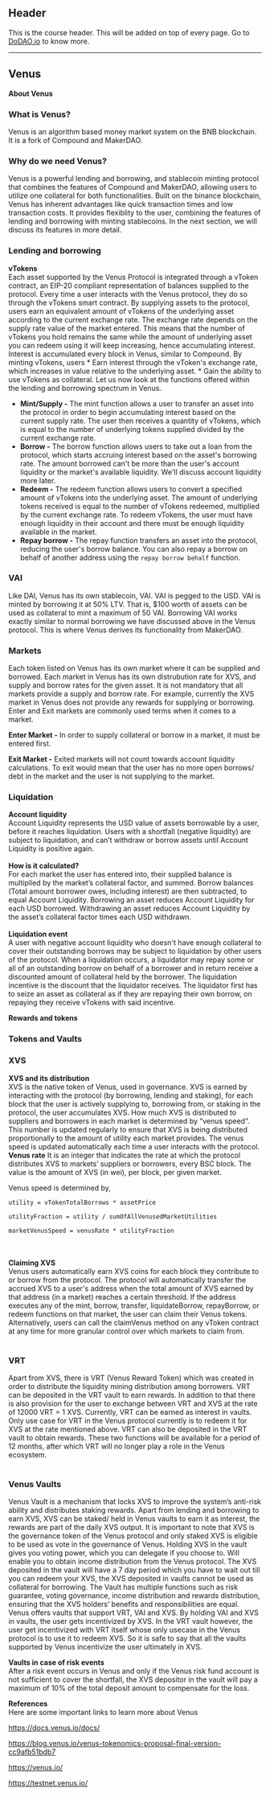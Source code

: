 ## Header
This is the course header. This will be added on top of every page. Go to [DoDAO.io](https://www.dodao.io) to know more.

 ---
 
 ## Venus
 
 **About Venus**        

### What is Venus?
Venus is an algorithm based money market system on the BNB blockchain. It is a fork of Compound and MakerDAO.
### Why do we need Venus?
Venus is a powerful lending and borrowing, and stablecoin minting protocol that combines the features of Compound and MakerDAO, allowing users to utilize one collateral for both functionalities.  Built on the binance blockchain, Venus has inherent advantages like quick transaction times and low transaction costs. It provides flexiblity to the user, combining the features of lending and borrowing with minting stablecoins.  In the next section, we will discuss its features in more detail.
### Lending and borrowing
**vTokens** <br>
Each asset supported by the Venus Protocol is integrated through a vToken contract, an EIP-20 compliant representation of balances supplied to the protocol. 
Every time a user interacts with the Venus protocol, they do so through the vTokens smart contract. By supplying assets to the protocol, users earn an equivalent amount  of vTokens of the underlying asset according to the current exchange rate. The exchange rate depends on the supply rate value of the market entered. This means that the number of  vTokens you hold remains the same while the amount of underlying asset you can redeem using it will keep increasing, hence accumulating interest. Interest is accumulated every block in Venus, similar to Compound.
By minting vTokens, users  * Earn interest through the vToken's exchange rate, which increases in value relative to the underlying asset. * Gain the ability to use vTokens as collateral.
Let us now look at the functions offered within the lending and borrowing spectrum in Venus.
* **Mint/Supply -** The mint function allows a user to transfer an asset into the protocol in order to begin accumulating interest based on the current supply rate. The user then receives a quantity of vTokens, which is equal to the number of underlying tokens supplied divided by the current exchange rate.
* **Borrow -** The borrow function allows users to take out a loan from the protocol, which starts accruing interest based on the asset's borrowing rate. The amount borrowed can't be more than the user's account liquidity or the market's available liquidity. We'll discuss account liquidity more later.              
* **Redeem -** The redeem function allows users to convert a specified amount of vTokens into the underlying asset. The amount of underlying tokens received is equal to the number of vTokens redeemed, multiplied by the current exchange rate. To redeem vTokens, the user must have enough liquidity in their account and there must be enough liquidity available in the market. 
* **Repay borrow -** The repay function transfers an asset into the protocol, reducing the user's borrow balance. You can also repay a borrow on behalf of another address using the `repay borrow behalf` function.
### VAI
Like DAI, Venus has its own stablecoin, VAI. VAI is pegged to the USD. VAI is minted by borrowing it at 50% LTV. That is, $100 worth of assets can be used as collateral to mint a maximum of 50 VAI. Borrowing VAI works exactly similar to normal borrowing we have discussed above in the Venus protocol. This is where Venus derives its functionality from MakerDAO.
### Markets
Each token listed on Venus has its own market where it can be supplied and borrowed. Each market in Venus has its own distrubution rate for XVS, and supply and borrow rates for the given asset.  It is not mandatory that all markets provide a supply and borrow rate. For example, currently the XVS market in Venus does not provide any rewards for supplying or borrowing. Enter and Exit markets are commonly used terms when it comes to a market.

**Enter Market -** In order to supply collateral or borrow in a market, it must be entered first. 

**Exit Market -** Exited markets will not count towards account liquidity calculations. To exit would mean that the user has no more open borrows/ debt in the market and the user is not supplying to the market.

### Liquidation                                                                   
**Account liquidity** <br> Account Liquidity represents the USD value of assets borrowable by a user, before it reaches liquidation. Users with a shortfall (negative liquidity) are subject to liquidation, and can’t withdraw or borrow assets until Account Liquidity is positive again. <br><br> **How is it calculated?** <br> For each market the user has entered into, their supplied balance is multiplied by the market’s collateral factor, and summed. Borrow balances (Total amount borrower owes, including interest) are then subtracted, to equal Account Liquidity. Borrowing an asset reduces Account Liquidity for each USD borrowed. Withdrawing an asset reduces Account Liquidity  by the asset’s collateral factor times each USD withdrawn. <br><br> **Liquidation event** <br> A user with negative account liquidity who doesn't have enough collateral to cover their outstanding borrows may be subject to liquidation by other users of the protocol. When a liquidation occurs, a liquidator may repay some or all of an outstanding borrow on behalf of a borrower and in return receive a discounted amount of collateral held by the borrower.  The liquidation incentive is the discount that the liquidator receives. The liquidator first has to seize an asset as collateral as if they are repaying their own borrow, on repaying they receive vTokens with said incentive.


 
 **Rewards and tokens**        


### Tokens and Vaults    
### XVS                                                                                              
**XVS and its distribution**   
XVS is the native token of Venus, used in governance. XVS is earned by interacting with the protocol (by borrowing, lending and staking), for each block that the user is actively supplying to, borrowing from, or staking in the protocol, the user accumulates XVS.                                                                                      How much XVS is distributed to suppliers and borrowers in each market is determined by “venus speed”. This number is updated regularly to ensure that XVS is being distributed proportionally to the amount of utility each market provides.  The venus speed is updated automatically each time a user interacts with the protocol.
**Venus rate**
It is an integer that indicates the rate at which the protocol distributes XVS to markets’ suppliers or borrowers, every BSC block. The value is the amount of XVS (in wei), per block, per given market.

Venus speed is determined by,

` utility = vTokenTotalBorrows * assetPrice `

` utilityFraction = utility / sumOfAllVenusedMarketUtilities `

` marketVenusSpeed = venusRate * utilityFraction `


<br><br> **Claiming XVS**
  <br>
Venus users automatically earn XVS coins for each block they contribute to or borrow from the protocol. The protocol will automatically transfer the accrued XVS to a user's address when the total amount of XVS earned by that address (in a market)  reaches a certain threshold. If the address executes any of the mint, borrow, transfer, liquidateBorrow, repayBorrow, or redeem functions on that market, the user can claim their Venus tokens. Alternatively, users can call the claimVenus method on any  vToken contract at any time for more granular control over which markets to claim from.
<br><br>
### VRT   
Apart from XVS, there is VRT (Venus Reward Token) which was created in order to distribute the liquidity mining distribution among borrowers. VRT can be deposited in the VRT vault to earn rewards. In addition to that there is also provision for the user to exchange between  VRT and XVS at the rate of 12000 VRT = 1 XVS. Currently, VRT can be earned as interest in vaults. Only use case for VRT in the Venus protocol currently is to redeem it for XVS at the rate mentioned above. VRT can also be deposited in the VRT vault to obtain rewards. These two  functions will be available for a period of 12 months, after which VRT will no longer play a role in the Venus ecosystem.
<br><br>
### Venus Vaults
Venus Vault is a mechanism that locks XVS to improve the system’s anti-risk ability and distributes staking rewards. Apart from lending and borrowing to earn XVS, XVS can be staked/ held in Venus vaults to earn it as interest, the rewards are part of  the daily XVS output. It is important to note that XVS is the governance token of the Venus protocol and only staked XVS is eligible to be used as vote in the governance of Venus. Holding XVS in the vault gives you voting power, which you can delegate if  you choose to. Will enable you to obtain income distribution from the Venus protocol. The XVS deposited in the vault will have a 7 day period which you have to wait out till you can redeem your XVS, the XVS deposited in vaults cannot be used as collateral for borrowing.                                                            The Vault has multiple functions such as risk guarantee, voting governance, income distribution and rewards distribution, ensuring that the XVS holders’ benefits and responsibilities are equal.     <br> Venus offers vaults that support VRT, VAI and XVS. By holding VAI and XVS in vaults, the user gets incentivized by XVS. In the VRT vault however, the user get incentivized with VRT itself whose only usecase in the Venus protocol is to use it to redeem XVS.  So it is safe to say that all the vaults supported by Venus incentivize the user ultimately in XVS.

**Vaults in case of risk events**  <br>   After a risk event occurs in Venus and only if the Venus risk fund account is not sufficient to cover the shortfall, the XVS depositor in the vault will pay a maximum of 10% of the total deposit amount to compensate for the loss.

   
  
 **References**        
Here are some important links to learn more about Venus

https://docs.venus.io/docs/

https://blog.venus.io/venus-tokenomics-proposal-final-version-cc9afb51bdb7

https://venus.io/

https://testnet.venus.io/ 
 
